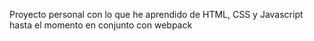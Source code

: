 
Proyecto personal con lo que he aprendido de HTML, CSS y Javascript hasta el momento en conjunto con webpack
